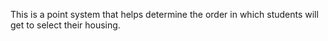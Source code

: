 This is a point system that helps determine the order in which students will get to select their housing.
